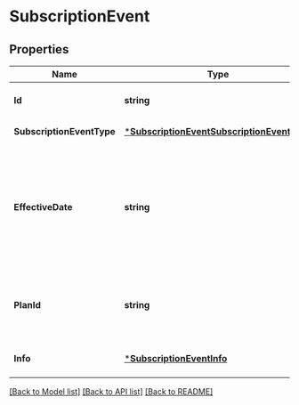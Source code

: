 # SubscriptionEvent

## Properties
Name | Type | Description | Notes
------------ | ------------- | ------------- | -------------
**Id** | **string** | The ID of the subscription event. | [default to null]
**SubscriptionEventType** | [***SubscriptionEventSubscriptionEventType**](SubscriptionEventSubscriptionEventType.md) |  | [default to null]
**EffectiveDate** | **string** | The &#x60;YYYY-MM-DD&#x60;-formatted date (for example, 2013-01-15) when the subscription event occurred. | [default to null]
**PlanId** | **string** | The ID of the subscription plan associated with the subscription. | [default to null]
**Info** | [***SubscriptionEventInfo**](SubscriptionEventInfo.md) |  | [optional] [default to null]

[[Back to Model list]](../README.md#documentation-for-models) [[Back to API list]](../README.md#documentation-for-api-endpoints) [[Back to README]](../README.md)

